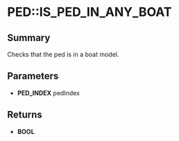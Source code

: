# PED::IS_PED_IN_ANY_BOAT

## Summary
Checks that the ped is in a boat model.

## Parameters
* **PED_INDEX** pedIndex

## Returns
* **BOOL**